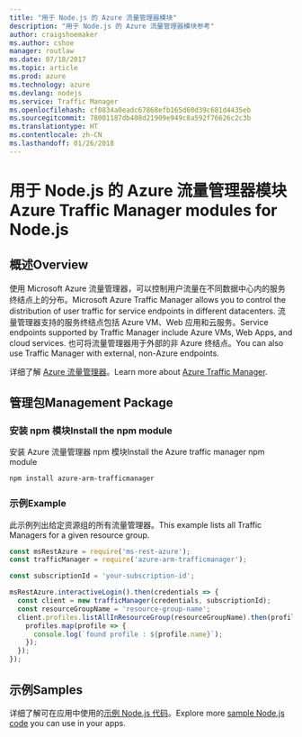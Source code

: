 ```yaml
---
title: "用于 Node.js 的 Azure 流量管理器模块"
description: "用于 Node.js 的 Azure 流量管理器模块参考"
author: craigshoemaker
ms.author: cshoe
manager: routlaw
ms.date: 07/18/2017
ms.topic: article
ms.prod: azure
ms.technology: azure
ms.devlang: nodejs
ms.service: Traffic Manager
ms.openlocfilehash: cf0834a0eadc67868efb165d60d39c681d4435eb
ms.sourcegitcommit: 78001187db408d21909e949c8a592f76626c2c3b
ms.translationtype: HT
ms.contentlocale: zh-CN
ms.lasthandoff: 01/26/2018
---
```

# <a name="azure-traffic-manager-modules-for-nodejs"></a><span data-ttu-id="24486-103">用于 Node.js 的 Azure 流量管理器模块</span><span class="sxs-lookup"><span data-stu-id="24486-103">Azure Traffic Manager modules for Node.js</span></span>

## <a name="overview"></a><span data-ttu-id="24486-104">概述</span><span class="sxs-lookup"><span data-stu-id="24486-104">Overview</span></span>

<span data-ttu-id="24486-105">使用 Microsoft Azure 流量管理器，可以控制用户流量在不同数据中心内的服务终结点上的分布。</span><span class="sxs-lookup"><span data-stu-id="24486-105">Microsoft Azure Traffic Manager allows you to control the distribution of user traffic for service endpoints in different datacenters.</span></span> <span data-ttu-id="24486-106">流量管理器支持的服务终结点包括 Azure VM、Web 应用和云服务。</span><span class="sxs-lookup"><span data-stu-id="24486-106">Service endpoints supported by Traffic Manager include Azure VMs, Web Apps, and cloud services.</span></span> <span data-ttu-id="24486-107">也可将流量管理器用于外部的非 Azure 终结点。</span><span class="sxs-lookup"><span data-stu-id="24486-107">You can also use Traffic Manager with external, non-Azure endpoints.</span></span>

<span data-ttu-id="24486-108">详细了解 [Azure 流量管理器](https://docs.microsoft.com/azure/traffic-manager/traffic-manager-overview)。</span><span class="sxs-lookup"><span data-stu-id="24486-108">Learn more about [Azure Traffic Manager](https://docs.microsoft.com/azure/traffic-manager/traffic-manager-overview).</span></span>

## <a name="management-package"></a><span data-ttu-id="24486-109">管理包</span><span class="sxs-lookup"><span data-stu-id="24486-109">Management Package</span></span>

### <a name="install-the-npm-module"></a><span data-ttu-id="24486-110">安装 npm 模块</span><span class="sxs-lookup"><span data-stu-id="24486-110">Install the npm module</span></span>

<span data-ttu-id="24486-111">安装 Azure 流量管理器 npm 模块</span><span class="sxs-lookup"><span data-stu-id="24486-111">Install the Azure traffic manager npm module</span></span>

```bash
npm install azure-arm-trafficmanager
```

### <a name="example"></a><span data-ttu-id="24486-112">示例</span><span class="sxs-lookup"><span data-stu-id="24486-112">Example</span></span>

<span data-ttu-id="24486-113">此示例列出给定资源组的所有流量管理器。</span><span class="sxs-lookup"><span data-stu-id="24486-113">This example lists all Traffic Managers for a given resource group.</span></span>

```javascript
const msRestAzure = require('ms-rest-azure');
const trafficManager = require('azure-arm-trafficmanager');

const subscriptionId = 'your-subscription-id';

msRestAzure.interactiveLogin().then(credentials => {
  const client = new trafficManager(credentials, subscriptionId);
  const resourceGroupName = 'resource-group-name';
  client.profiles.listAllInResourceGroup(resourceGroupName).then(profiles => {
    profiles.map(profile => {
      console.log(`found profile : ${profile.name}`);
    });
  });
});
```

## <a name="samples"></a><span data-ttu-id="24486-114">示例</span><span class="sxs-lookup"><span data-stu-id="24486-114">Samples</span></span>

<span data-ttu-id="24486-115">详细了解可在应用中使用的[示例 Node.js 代码](https://azure.microsoft.com/resources/samples/?platform=nodejs)。</span><span class="sxs-lookup"><span data-stu-id="24486-115">Explore more [sample Node.js code](https://azure.microsoft.com/resources/samples/?platform=nodejs) you can use in your apps.</span></span>
